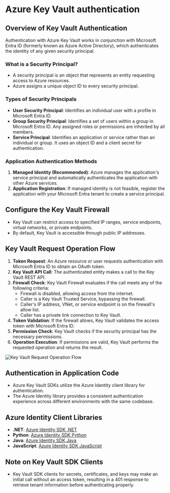 # Azure Key Vault authentication

## Overview of Key Vault Authentication

Authentication with Azure Key Vault works in conjunction with Microsoft Entra ID (formerly known as Azure Active Directory), which authenticates the identity of any given security principal.

### What is a Security Principal?

- A security principal is an object that represents an entity requesting access to Azure resources.
- Azure assigns a unique object ID to every security principal.

### Types of Security Principals

- **User Security Principal**: Identifies an individual user with a profile in Microsoft Entra ID.
- **Group Security Principal**: Identifies a set of users within a group in Microsoft Entra ID. Any assigned roles or permissions are inherited by all members.
- **Service Principal**: Identifies an application or service rather than an individual or group. It uses an object ID and a client secret for authentication.

### Application Authentication Methods

1. **Managed Identity (Recommended)**: Azure manages the application's service principal and automatically authenticates the application with other Azure services.
2. **Application Registration**: If managed identity is not feasible, register the application with your Microsoft Entra tenant to create a service principal.

## Configure the Key Vault Firewall

- Key Vault can restrict access to specified IP ranges, service endpoints, virtual networks, or private endpoints.
- By default, Key Vault is accessible through public IP addresses.

## Key Vault Request Operation Flow

1. **Token Request**: An Azure resource or user requests authentication with Microsoft Entra ID to obtain an OAuth token.
2. **Key Vault API Call**: The authenticated entity makes a call to the Key Vault REST API.
3. **Firewall Check**: Key Vault Firewall evaluates if the call meets any of the following criteria:
   - Firewall is disabled, allowing access from the internet.
   - Caller is a Key Vault Trusted Service, bypassing the firewall.
   - Caller's IP address, VNet, or service endpoint is on the firewall's allow list.
   - Caller has a private link connection to Key Vault.
4. **Token Validation**: If the firewall allows, Key Vault validates the access token with Microsoft Entra ID.
5. **Permission Check**: Key Vault checks if the security principal has the necessary permissions.
6. **Operation Execution**: If permissions are valid, Key Vault performs the requested operation and returns the result.

![Key Vault Request Operation Flow](https://learn.microsoft.com/en-us/training/wwl-azure/governance-security/media/key-vault-operation-flow-73ab0ee9.png)

## Authentication in Application Code

- Azure Key Vault SDKs utilize the Azure Identity client library for authentication.
- The Azure Identity library provides a consistent authentication experience across different environments with the same codebase.

## Azure Identity Client Libraries

- **.NET**: [Azure Identity SDK .NET](https://www.nuget.org/packages/Azure.Identity/)
- **Python**: [Azure Identity SDK Python](https://pypi.org/project/azure-identity/)
- **Java**: [Azure Identity SDK Java](https://search.maven.org/artifact/com.azure/azure-identity)
- **JavaScript**: [Azure Identity SDK JavaScript](https://www.npmjs.com/package/@azure/identity)

## Note on Key Vault SDK Clients

- Key Vault SDK clients for secrets, certificates, and keys may make an initial call without an access token, resulting in a 401 response to retrieve tenant information before authenticating properly.

